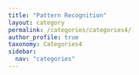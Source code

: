 ```yaml
---
title: "Pattern Recognition"
layout: category
permalink: /categories/categories4/
author_profile: true
taxonomy: Categories4
sidebar:
  nav: "categories"
---
```

